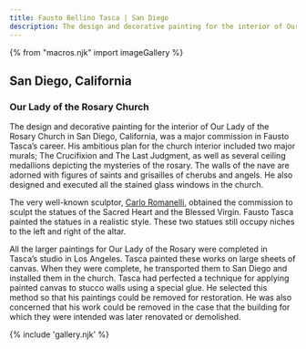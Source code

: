 ```yaml
---
title: Fausto Bellino Tasca | San Diego
description: The design and decorative painting for the interior of Our Lady of the Rosary Church in San Diego, California, was a major commission in Fausto Tasca’s career.
---
```

{% from "macros.njk" import imageGallery %}

## San Diego, California

### Our Lady of the Rosary Church

The design and decorative painting for the interior of Our Lady of the Rosary Church in San Diego, California, was a major commission in Fausto Tasca’s career. His ambitious plan for the church interior included two major murals; The Crucifixion and The Last Judgment, as well as several ceiling medallions depicting the mysteries of the rosary. The walls of the nave are adorned with figures of saints and grisailles of cherubs and angels. He also designed and executed all the stained glass windows in the church.

The very well-known sculptor, <a href="https://en.wikipedia.org/wiki/Carlo_Romanelli" target="_blank">Carlo Romanelli</a>, obtained the commission to sculpt the statues of the Sacred Heart and the Blessed Virgin. Fausto Tasca painted the statues in a realistic style. These two statues still occupy niches to the left and right of the altar.

All the larger paintings for Our Lady of the Rosary were completed in Tasca’s studio in Los Angeles. Tasca painted these works on large sheets of canvas. When they were complete, he transported them to San Diego and installed them in the church. Tasca had perfected a technique for applying painted canvas to stucco walls using a special glue. He selected this method so that his paintings could be removed for restoration. He was also concerned that his work could be removed in the case that the building for which they were intended was later renovated or demolished.

{% include 'gallery.njk' %}
